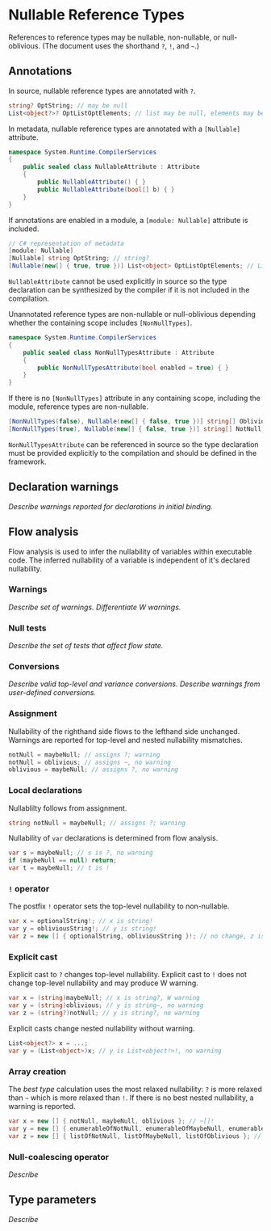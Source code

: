 Nullable Reference Types
=========
References to reference types may be nullable, non-nullable, or null-oblivious. (The document uses the shorthand `?`, `!`, and `~`.)

## Annotations
In source, nullable reference types are annotated with `?`.
```c#
string? OptString; // may be null
List<object?>? OptListOptElements; // list may be null, elements may be null
```
In metadata, nullable reference types are annotated with a `[Nullable]` attribute.
```c#
namespace System.Runtime.CompilerServices
{
    public sealed class NullableAttribute : Attribute
    {
        public NullableAttribute() { }
        public NullableAttribute(bool[] b) { }
    }
}
```
If annotations are enabled in a module, a `[module: Nullable]` attribute is included.
```c#
// C# representation of metadata
[module: Nullable]
[Nullable] string OptString; // string?
[Nullable(new[] { true, true })] List<object> OptListOptElements; // List<object?>?
```
`NullableAttribute` cannot be used explicitly in source so the type declaration can be synthesized by the compiler if it is not included in the compilation.

Unannotated reference types are non-nullable or null-oblivious depending whether the containing scope includes `[NonNullTypes]`.
```c#
namespace System.Runtime.CompilerServices
{
    public sealed class NonNullTypesAttribute : Attribute
    {
        public NonNullTypesAttribute(bool enabled = true) { }
    }
}
```
If there is no `[NonNullTypes]` attribute in any containing scope, including the module, reference types are non-nullable.
```c#
[NonNullTypes(false), Nullable(new[] { false, true })] string[] Oblivious; // string?[]~
[NonNullTypes(true), Nullable(new[] { false, true })] string[] NotNull; // string?[]!
```
`NonNullTypesAttribute` can be referenced in source so the type declaration must be provided explicitly to the compilation and should be defined in the framework.

## Declaration warnings
_Describe warnings reported for declarations in initial binding._

## Flow analysis
Flow analysis is used to infer the nullability of variables within executable code. The inferred nullability of a variable is independent of it's declared nullability.

### Warnings
_Describe set of warnings. Differentiate W warnings._

### Null tests
_Describe the set of tests that affect flow state._

### Conversions
_Describe valid top-level and variance conversions._
_Describe warnings from user-defined conversions._

### Assignment
Nullability of the righthand side flows to the lefthand side unchanged. Warnings are reported for top-level and nested nullability mismatches.
```c#
notNull = maybeNull; // assigns ?; warning
notNull = oblivious; // assigns ~, no warning
oblivious = maybeNull; // assigns ?, no warning
```

### Local declarations
Nullablilty follows from assignment.
```c#
string notNull = maybeNull; // assigns ?; warning
```
Nullability of `var` declarations is determined from flow analysis.
```c#
var s = maybeNull; // s is ?, no warning
if (maybeNull == null) return;
var t = maybeNull; // t is !
```

### `!` operator
The postfix `!` operator sets the top-level nullability to non-nullable.
```c#
var x = optionalString!; // x is string!
var y = obliviousString!; // y is string!
var z = new [] { optionalString, obliviousString }!; // no change, z is string?[]!
```

### Explicit cast
Explicit cast to `?` changes top-level nullability.
Explicit cast to `!` does not change top-level nullability and may produce W warning.
```c#
var x = (string)maybeNull; // x is string?, W warning
var y = (string)oblivious; // y is string~, no warning
var z = (string?)notNull; // y is string?, no warning
```
Explicit casts change nested nullability without warning.
```c#
List<object?> x = ...;
var y = (List<object>)x; // y is List<object!>!, no warning
```

### Array creation
The _best type_ calculation uses the most relaxed nullability: `?` is more relaxed than `~` which is more relaxed than `!`.
If there is no best nested nullability, a warning is reported.
```c#
var x = new [] { notNull, maybeNull, oblivious }; // ~[]!
var y = new [] { enumerableOfNotNull, enumerableOfMaybeNull, enumerableOfOblivious }; // IEnumerable<?>!
var z = new [] { listOfNotNull, listOfMaybeNull, listOfOblivious }; // List<~>!, warning
```

### Null-coalescing operator
_Describe_

## Type parameters
_Describe_

